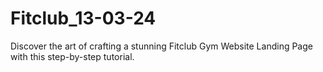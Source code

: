 # Fitclub_13-03-24
Discover the art of crafting a stunning Fitclub Gym Website Landing Page with this step-by-step tutorial.
